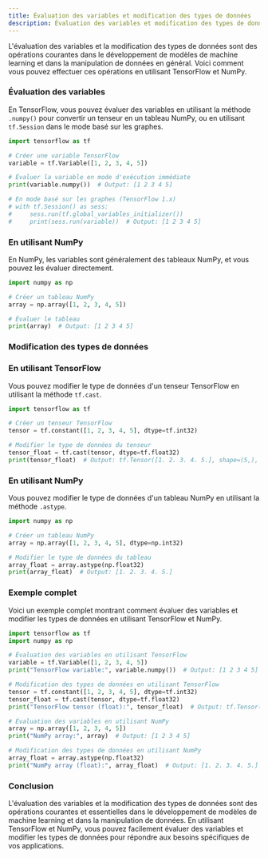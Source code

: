 ```yaml
---
title: Évaluation des variables et modification des types de données
description: Évaluation des variables et modification des types de données
---
```


L'évaluation des variables et la modification des types de données sont des opérations courantes dans le développement de modèles de machine learning et dans la manipulation de données en général. Voici comment vous pouvez effectuer ces opérations en utilisant TensorFlow et NumPy.

### Évaluation des variables

En TensorFlow, vous pouvez évaluer des variables en utilisant la méthode `.numpy()` pour convertir un tenseur en un tableau NumPy, ou en utilisant `tf.Session` dans le mode basé sur les graphes.

```python
import tensorflow as tf

# Créer une variable TensorFlow
variable = tf.Variable([1, 2, 3, 4, 5])

# Évaluer la variable en mode d'exécution immédiate
print(variable.numpy())  # Output: [1 2 3 4 5]

# En mode basé sur les graphes (TensorFlow 1.x)
# with tf.Session() as sess:
#     sess.run(tf.global_variables_initializer())
#     print(sess.run(variable))  # Output: [1 2 3 4 5]

```

### En utilisant NumPy

En NumPy, les variables sont généralement des tableaux NumPy, et vous pouvez les évaluer directement.

```python
import numpy as np

# Créer un tableau NumPy
array = np.array([1, 2, 3, 4, 5])

# Évaluer le tableau
print(array)  # Output: [1 2 3 4 5]

```

### Modification des types de données

### En utilisant TensorFlow

Vous pouvez modifier le type de données d'un tenseur TensorFlow en utilisant la méthode `tf.cast`.

```python
import tensorflow as tf

# Créer un tenseur TensorFlow
tensor = tf.constant([1, 2, 3, 4, 5], dtype=tf.int32)

# Modifier le type de données du tenseur
tensor_float = tf.cast(tensor, dtype=tf.float32)
print(tensor_float)  # Output: tf.Tensor([1. 2. 3. 4. 5.], shape=(5,), dtype=float32)

```

### En utilisant NumPy

Vous pouvez modifier le type de données d'un tableau NumPy en utilisant la méthode `.astype`.

```python
import numpy as np

# Créer un tableau NumPy
array = np.array([1, 2, 3, 4, 5], dtype=np.int32)

# Modifier le type de données du tableau
array_float = array.astype(np.float32)
print(array_float)  # Output: [1. 2. 3. 4. 5.]

```

### Exemple complet

Voici un exemple complet montrant comment évaluer des variables et modifier les types de données en utilisant TensorFlow et NumPy.

```python
import tensorflow as tf
import numpy as np

# Évaluation des variables en utilisant TensorFlow
variable = tf.Variable([1, 2, 3, 4, 5])
print("TensorFlow variable:", variable.numpy())  # Output: [1 2 3 4 5]

# Modification des types de données en utilisant TensorFlow
tensor = tf.constant([1, 2, 3, 4, 5], dtype=tf.int32)
tensor_float = tf.cast(tensor, dtype=tf.float32)
print("TensorFlow tensor (float):", tensor_float)  # Output: tf.Tensor([1. 2. 3. 4. 5.], shape=(5,), dtype=float32)

# Évaluation des variables en utilisant NumPy
array = np.array([1, 2, 3, 4, 5])
print("NumPy array:", array)  # Output: [1 2 3 4 5]

# Modification des types de données en utilisant NumPy
array_float = array.astype(np.float32)
print("NumPy array (float):", array_float)  # Output: [1. 2. 3. 4. 5.]

```

### Conclusion

L'évaluation des variables et la modification des types de données sont des opérations courantes et essentielles dans le développement de modèles de machine learning et dans la manipulation de données. En utilisant TensorFlow et NumPy, vous pouvez facilement évaluer des variables et modifier les types de données pour répondre aux besoins spécifiques de vos applications.